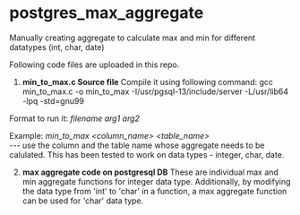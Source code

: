 # postgres_max_aggregate
Manually creating aggregate to calculate max and min for different datatypes (int, char, date)

Following code files are uploaded in this repo.
1. **min_to_max.c Source file**
Compile it using following command:
gcc min_to_max.c -o min_to_max  -I/usr/pgsql-13/include/server -L/usr/lib64 -lpq -std=gnu99

Format to run it:
_filename arg1 arg2_

Example:
_min_to_max  <column_name>   <table_name>_   
--- use the column and the table name whose aggregate needs to be calulated. This has been tested to work on data types - integer, char, date.

2. **max aggregate code on postgresql DB**
These are individual max and min aggregate functions for integer data type. 
Additionally, by modifying the data type from 'int' to 'char' in a function, a max aggregate function can be used for 'char' data type.

